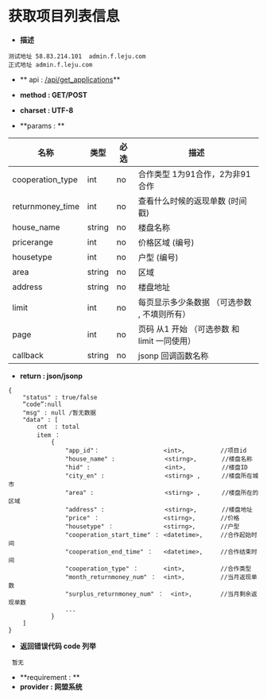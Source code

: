 
# 获取项目列表信息


* **描述**
```
测试地址 58.83.214.101  admin.f.leju.com
正式地址 admin.f.leju.com
```


* ** api : [ /api/get_applications]( /api/get_applications)** 

* **method : GET/POST**

* **charset : UTF-8**

* **params : **

| 名称|类型| 必选 | 描述|
| -- | -- | -- | -- |
| cooperation_type  | int | no | 合作类型 1为91合作，2为非91合作|
| returnmoney_time  | int | no | 查看什么时候的返现单数 (时间戳)|
| house_name  | string | no | 楼盘名称 |
| pricerange  | int | no | 价格区域 (编号)|
| housetype  | int | no | 户型 (编号)|
| area  | string | no | 区域 |
| address  | string | no | 楼盘地址 |
|limit|int|no|每页显示多少条数据 （可选参数 , 不填则所有） |
|page|int|no|页码 从1 开始  （可选参数 和 limit 一同使用）|
| callback | string | no | jsonp 回调函数名称 |


* **return : json/jsonp**

```
{
    "status" : true/false
    “code”:null
    "msg" : null /暂无数据 
    "data" : [
        cnt  : total
        item ： 
            {
                "app_id"：                  <int>,          //项目id
                "house_name" :              <stirng>,       //楼盘名称
                "hid" :                     <int>,          //楼盘ID
                "city_en" :                 <stirng> ,      //楼盘所在城市
                "area" :                    <stirng> ,      //楼盘所在的区域
                "address" :                 <stirng>,       //楼盘地址
                "price" ：                  <stirng>,       //价格
                "housetype" ：              <stirng>,       //户型
                "cooperation_start_time" ： <datetime>,     //合作起始时间
                "cooperation_end_time" ：   <datetime>,     //合作结束时间
                "cooperation_type" ：       <int>,          //合作类型
                "month_returnmoney_num" ：  <int>,          //当月返现单数
                "surplus_returnmoney_num" ：  <int>,        //当月剩余返现单数
                ...
            }
    ]
}

```
* **返回错误代码 code 列举**

```
 暂无

```

* **requirement : **
* **provider : 网盟系统**
